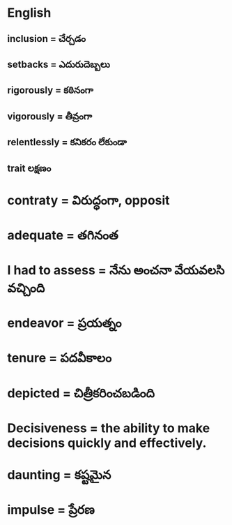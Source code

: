 # English


## 
## 
## 
## 
## 
## inclusion = చేర్చడం
## setbacks = ఎదురుదెబ్బలు
## rigorously = కఠినంగా
## vigorously = తీవ్రంగా
## relentlessly = కనికరం లేకుండా
## trait లక్షణం
# contraty = విరుద్ధంగా, opposit
# adequate = తగినంత
# I had to assess = నేను అంచనా వేయవలసి వచ్చింది
# endeavor = ప్రయత్నం
# tenure = పదవీకాలం
# depicted = చిత్రీకరించబడింది
# Decisiveness = the ability to make decisions quickly and effectively.
# daunting = కష్టమైన
# impulse = ప్రేరణ 
